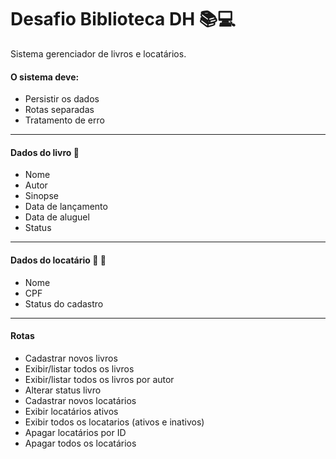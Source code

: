 # Desafio Biblioteca DH  :books::computer:

Sistema gerenciador de livros e locatários.

#### O sistema deve:

* Persistir os dados
* Rotas separadas
* Tratamento de erro

------

#### Dados do livro :book:

* Nome
* Autor
* Sinopse
* Data de lançamento
* Data de aluguel
* Status

------

#### Dados do locatário​ :man: :woman:

* Nome
* CPF
* Status do cadastro

------

#### Rotas 

* Cadastrar novos livros
* Exibir/listar todos os livros
* Exibir/listar todos os livros por autor
* Alterar status livro
* Cadastrar novos locatários
* Exibir locatários ativos
* Exibir todos os locatarios (ativos e inativos)
* Apagar locatários por ID
* Apagar todos os locatários